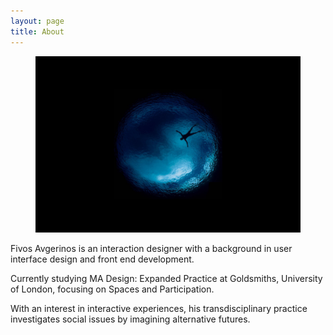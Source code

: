 ```yaml
---
layout: page
title: About
---
```

<figure>
    <img src="/images/2017/06/in-a-well.jpg" class="imgbleed">
    <!--<figcaption>In the Devil's Hole, Vouliagmeni. Photo by <a href="https://www.instagram.com/mkaziales">Michael Kaziales</a>.</figcaption>-->
</figure>

Fivos Avgerinos is an interaction designer with a background in user interface design and front end development.

Currently studying MA Design: Expanded Practice at Goldsmiths, University of London, focusing on Spaces and Participation.

With an interest in interactive experiences, his transdisciplinary practice investigates social issues by imagining alternative futures.